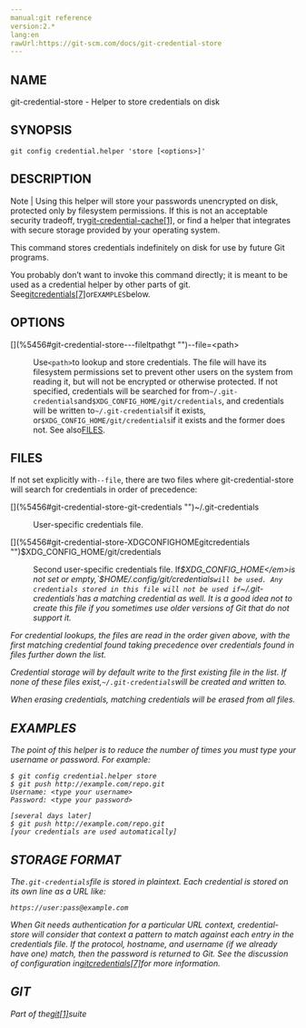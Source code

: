 ```yaml
---
manual:git reference
version:2.*
lang:en
rawUrl:https://git-scm.com/docs/git-credential-store
---
```



## [](%5456#_name "")NAME<a name="_name"></a>


git-credential-store - Helper to store credentials on disk





## [](%5456#_synopsis "")SYNOPSIS<a name="_synopsis"></a>

```
git config credential.helper 'store [<options>]'
```





## [](%5456#_description "")DESCRIPTION<a name="_description"></a>
Note | Using this helper will store your passwords unencrypted on disk, protected only by filesystem permissions. If this is not an acceptable security tradeoff, try[git-credential-cache[1]](%5454    ""), or find a helper that integrates with secure storage provided by your operating system. 




This command stores credentials indefinitely on disk for use by future Git programs.




You probably don’t want to invoke this command directly; it is meant to be used as a credential helper by other parts of git. See[gitcredentials[7]](%5820    "")or`EXAMPLES`below.





## [](%5456#_options "")OPTIONS<a name="_options"></a>
<dl><dt id='git-credential-store---fileltpathgt'>[](%5456#git-credential-store---fileltpathgt "")--file=&lt;path&gt;</dt><dd>

Use`<path>`to lookup and store credentials. The file will have its filesystem permissions set to prevent other users on the system from reading it, but will not be encrypted or otherwise protected. If not specified, credentials will be searched for from`~/.git-credentials`and`$XDG_CONFIG_HOME/git/credentials`, and credentials will be written to`~/.git-credentials`if it exists, or`$XDG_CONFIG_HOME/git/credentials`if it exists and the former does not. See also[FILES](%5456#FILES "").

</dd></dl>



## [](%5456#FILES "")FILES<a name="FILES"></a>


If not set explicitly with`--file`, there are two files where git-credential-store will search for credentials in order of precedence:


<dl><dt id='git-credential-store-git-credentials'>[](%5456#git-credential-store-git-credentials "")~/.git-credentials</dt><dd>

User-specific credentials file.

</dd><dt id='git-credential-store-XDGCONFIGHOMEgitcredentials'>[](%5456#git-credential-store-XDGCONFIGHOMEgitcredentials "")$XDG_CONFIG_HOME/git/credentials</dt><dd>

Second user-specific credentials file. If<em>$XDG_CONFIG_HOME</em>is not set or empty,`$HOME/.config/git/credentials`will be used. Any credentials stored in this file will not be used if`~/.git-credentials`has a matching credential as well. It is a good idea not to create this file if you sometimes use older versions of Git that do not support it.

</dd></dl>


For credential lookups, the files are read in the order given above, with the first matching credential found taking precedence over credentials found in files further down the list.




Credential storage will by default write to the first existing file in the list. If none of these files exist,`~/.git-credentials`will be created and written to.




When erasing credentials, matching credentials will be erased from all files.





## [](%5456#_examples "")EXAMPLES<a name="_examples"></a>


The point of this helper is to reduce the number of times you must type your username or password. For example:



```
$ git config credential.helper store
$ git push http://example.com/repo.git
Username: <type your username>
Password: <type your password>

[several days later]
$ git push http://example.com/repo.git
[your credentials are used automatically]
```





## [](%5456#_storage_format "")STORAGE FORMAT<a name="_storage_format"></a>


The`.git-credentials`file is stored in plaintext. Each credential is stored on its own line as a URL like:



```
https://user:pass@example.com
```




When Git needs authentication for a particular URL context, credential-store will consider that context a pattern to match against each entry in the credentials file. If the protocol, hostname, and username (if we already have one) match, then the password is returned to Git. See the discussion of configuration in[gitcredentials[7]](%5820    "")for more information.





## [](%5456#_git "")GIT<a name="_git"></a>


Part of the[git[1]](%2248    "")suite





